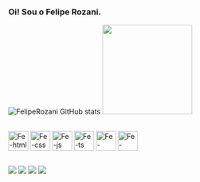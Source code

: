### Oi! Sou o Felipe Rozani.
![FelipeRozani GitHub stats](https://github-readme-stats.vercel.app/api?username=FelipeRozani&show_icons=true&theme=tokyonight)
<img width= "180em" src= "(https://github-readme-stats.vercel.app/api/top-langs/?username=FelipeRozani&layout=compact&theme=tokyonight)](https://github.com/FelipeRozani/github-readme-stats)"/>

<div style="display: inline-block;"><br>
    <img align="center" alt="Fe-html" height="40" width="40" src="https://cdn.jsdelivr.net/gh/devicons/devicon/icons/html5/html5-original-wordmark.svg"/>
    <img align="center" alt="Fe-css" height="40" width="40" src="https://cdn.jsdelivr.net/gh/devicons/devicon/icons/css3/css3-original-wordmark.svg"/>
    <img align="center" alt="Fe-js" height="40" width="40" src="https://cdn.jsdelivr.net/gh/devicons/devicon/icons/javascript/javascript-original.svg"/>
    <img align="center" alt="Fe-ts" height="40" width="40" src="https://cdn.jsdelivr.net/gh/devicons/devicon/icons/typescript/typescript-original.svg"/>
    <img align="center" alt="Fe-csharp" height="40" width="40" src="https://cdn.jsdelivr.net/gh/devicons/devicon/icons/csharp/csharp-original.svg"/>
    <img align="center" alt="Fe-python" height="40" width="40" src="https://cdn.jsdelivr.net/gh/devicons/devicon/icons/python/python-original.svg"/>
</div>

##

<div>
    <a href="https://www.linkedin.com/in/feliperozani/" target="_blank"><img src="https://img.shields.io/badge/LinkedIn-0077B5?style=for-the-badge&logo=linkedin&logoColor=white" target="_blank"/></a>
    <a href="mailto: felipe.rozani@gmail.com" target="_blank"><img src="https://img.shields.io/badge/Gmail-D14836?style=for-the-badge&logo=gmail&logoColor=white" target="_blank"/></a>
    <a href="https://www.instagram.com/_.froza._/" target="_blank"><img src="https://img.shields.io/badge/Instagram-E4405F?style=for-the-badge&logo=instagram&logoColor=white" target="_blank"/></a>
    <a href="https://wa.me/qr/4BLMC4IARE3XF1" target="_blank"><img src="https://img.shields.io/badge/WhatsApp-25D366?style=for-the-badge&logo=whatsapp&logoColor=white" target="_blank"/></a>
</div>
